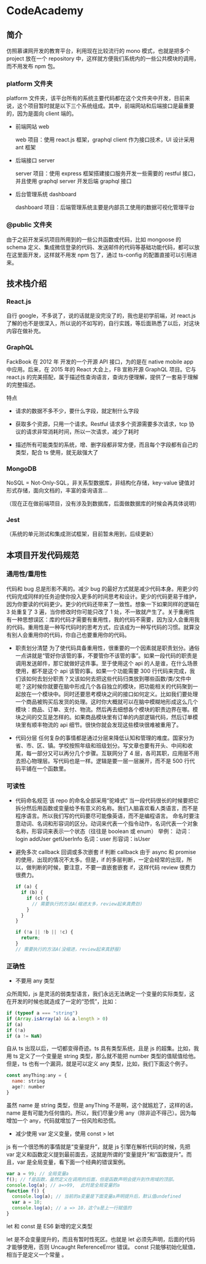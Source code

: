 # CodeAcademy

## 简介

仿照慕课网开发的教育平台，利用现在比较流行的 mono 模式，也就是把多个 project 放在一个 repository 中，这样就方便我们系统内的一些公共模块的调用，而不用发布 npm 包。

### platform 文件夹

platform 文件夹，该平台所有的系统主要代码都在这个文件夹中开发，目前来说，这个项目暂时就是以下三个系统组成。其中，前端网站和后端接口是最重要的，因为是面向 client 端的。

- 前端网站 web

  web 项目：使用 react.js 框架，graphql client 作为接口技术，UI 设计采用 ant 框架

- 后端接口 server

  server 项目：使用 express 框架搭建接口服务开发一些需要的 restful 接口，并且使用 graphql server 开发后端 graphql 接口

- 后台管理系统 dashboard

  dashboard 项目：后端管理系统主要是内部员工使用的数据可视化管理平台

### @public 文件夹

由于之前开发采坑项目所用到的一些公共函数或代码，比如 mongoose 的 schema 定义、集成微信登录的代码、发送邮件的代码等基础功能代码，都可以放在这里面开发，这样就不用发 npm 包了，通过 ts-config 的配置直接可以引用进来。

## 技术栈介绍

### React.js

自行 google，不多说了，说的话就是没完没了的，我也是初学前端，对 react.js 了解的也不是很深入，所以说的不如写的，自行实践，等后面熟悉了以后，对这块内容在做补充。

### GraphQL

FackBook 在 2012 年 开发的一个开源 API 接口，为的是在 native mobile app 中应用。后来，在 2015 年的 React 大会上，FB 宣称开源 GraphQL 项目。它与 react.js 的完美搭配，属于描述性查询语言，查询方便理解，提供了一套易于理解的完整描述。

特点

- 请求的数据不多不少，要什么字段，就定制什么字段

- 获取多个资源，只用一个请求。Restful 请求多个资源需要多次请求，tcp 协议的请求非常消耗时间，所以一次请求，减少了耗时

- 描述所有可能类型的系统，增、删字段都非常方便，而且每个字段都有自己的类型，配合 ts 使用，就无敌强大了

### MongoDB

NoSQL = Not-Only-SQL，非关系型数据库，非结构化存储，key-value 键值对形式存储，面向文档的，丰富的查询语言...

（现在正在做前端项目，没有涉及到数据库，后面做数据库的时候会再具体说明）

### Jest

（系统的单元测试和集成测试框架，目前暂未用到，后续更新）

## 本项目开发代码规范

### 通用性/重用性

代码和 bug 总是形影不离的。减少 bug 的最好方式就是减少代码本身。用更少的代码完成同样的任务迫使你投入更多的时间思考和设计。更少的代码更易于维护，因为你要读的代码更少。更少的代码还带来了一致性。想象一下如果同样的逻辑在 3 处重复了 3 遍，当你修改时你可能只改了 1 处，不一致就产生了。关于重用性有一种思想误区：库的代码才需要有重用性，我的代码不需要，因为没人会重用我的代码。重用性是一种写代码时的思考方式，应该成为一种写代码的习惯。就算没有别人会重用你的代码，你自己也要重用你的代码。

- 职责划分清楚
  为了使代码具备重用性，很重要的一个因素就是职责划分。通俗一点讲就是“管好你该管的事，不要管你不该管的事”。如果一段代码的职责是调用发送邮件，那它就做好这件事。至于使用这个 api 的人是谁，在什么场景使用，都不是这个 api 该管的事。如果一个功能需要 300 行代码来完成，我们该如何去划分职责？又该如何去把这些代码归类放到哪些函数/类/文件中呢？这时候你就要在脑中形成几个各自独立的模块，把功能相关的代码聚到一起放在一个模块中。同时还要思考模块之间的接口如何定义。比如我们要处理一个商品被购买后发货的处理。这时你大概就可以在脑中模糊地形成这么几个模块：商品、订单、支付、物流。然后再去细想各个模块的职责边界在哪。模块之间的交互是怎样的。如果商品模块里有订单的内部逻辑代码，然后订单模块里有顺丰物流的 api 细节。很快你就会发现这些模块很难被重用了。

- 代码分层
  任何复杂的事情都是通过分层来降低认知和管理的难度。国家分为省、市、区、镇。学校按照年级和班级划分。写文章也要有开头、中间和收尾，每一部分又可以再分几个步骤。互联网分了 4 层，各司其职，应用层不用去担心物理层。写代码也是一样。逻辑是要一层一层展开，而不是 500 行代码平铺在一个函数里。

### 可读性

- 代码命名规范
  该 repo 的命名全部采用“驼峰式”
  当一段代码很长的时候要把它拆分然后用函数或变量给予有意义的名称。我们人脑喜欢看人类语言，而不是程序语言。所以我们写的代码要尽可能像英语，而不是编程语言。
  命名时要注意动词、名词和形容词的区分。动词来代表一个指令动作，名词代表一个对象名称，形容词来表示一个状态（往往是 boolean 或 enum）
  举例：
  动词：login addUser getUserInfo
  名词：user
  形容词：isUser

- 避免多次 callback 回调或多次嵌套 if 判断
  callback 由于 async 和 promise 的使用，出现的情况不太多。但是，if 的多层判断，一定会经常的出现，所以，做判断的时候，要注意，不要一直嵌套嵌套 if，这样代码 review 很费力很费力。

  ```js
  if (a) {
    if (b) {
      if (c) {
        // 需要执行的方法A(缩进太多，review起来真费劲)
      }
    }
  }

  if (!a || !b || !c) {
    return;
  }
  // 需要执行的方法A(没缩进，review起来真舒服)
  ```

### 正确性

- 不要用 any 类型

众所周知，js 是灵活的弱类型语言，我们永远无法确定一个变量的实际类型，这在开发的时候也就造成了一定的“恐慌”，比如：

```js
if (typeof a === "string")
if (Array.isArray(a) && a.length > 0)
if (a)
if (!a)
if (a != NaN)
```

自从 ts 出现以后，一切都变得奇迹。ts 具有类型系统，且是 js 的超集。比如，我用 ts 定义了一个变量是 string 类型，那么就不能把 number 类型的值赋值给他。
但是，ts 也有一个漏洞，就是可以定义 any 类型，比如，我们下面这个例子。

```js
const anyThing:any = {
  name: string
  age?: number
}
```

虽然 name 是 string 类型，但是 anyThing 不是啊，这个就尴尬了，这样的话，name 是有可能为任何值的。所以，我们尽量少用 any（除非迫不得己）。因为每增加一个 any，代码就增加了一份风险和恐慌。

- 减少使用 var 定义变量，使用 const > let

js 有一个很恐怖的事情就是“变量提升”，就是 js 引擎在解析代码的时候，先把 var 定义和函数定义提到最前面去，这就是所谓的“变量提升”和“函数提升”。而且，var 是全局变量，看下面一个经典的错误案例。

```js
var a = 99; // 全局变量a
f(); // f是函数，虽然定义在调用的后面，但是函数声明会提升到作用域的顶部。
console.log(a); // a=>99,  此时是全局变量的a
function f() {
  console.log(a); // 当前的a变量是下面变量a声明提升后，默认值undefined
  var a = 10;
  console.log(a); // a => 10，这个a是上一行赋值的
}
```

let 和 const 是 ES6 新增的定义类型

let 是不会变量提升的，而且有暂时性死区。也就是 let 必须先声明，后面的代码才能够使用，否则 Uncaught ReferenceError 错误。
const 只能够初始化赋值，相当于是定义一个常量
。

